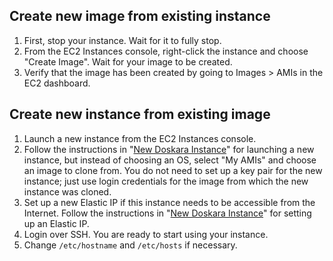 ## Create new image from existing instance

1. First, stop your instance. Wait for it to fully stop.
2. From the EC2 Instances console, right-click the instance and choose "Create Image". Wait for your image to be created.
3. Verify that the image has been created by going to Images > AMIs in the EC2 dashboard. 

## Create new instance from existing image

1. Launch a new instance from the EC2 Instances console.
2. Follow the instructions in "[New Doskara Instance](new_doskara_instance.md)" for launching a new instance, but instead of choosing an OS, select "My AMIs" and choose an image to clone from. You do not need to set up a key pair for the new instance; just use login credentials for the image from which the new instance was cloned.
3. Set up a new Elastic IP if this instance needs to be accessible from the Internet. Follow the instructions in "[New Doskara Instance](new_doskara_instance.md)" for setting up an Elastic IP.
4. Login over SSH. You are ready to start using your instance.
5. Change `/etc/hostname` and `/etc/hosts` if necessary.
